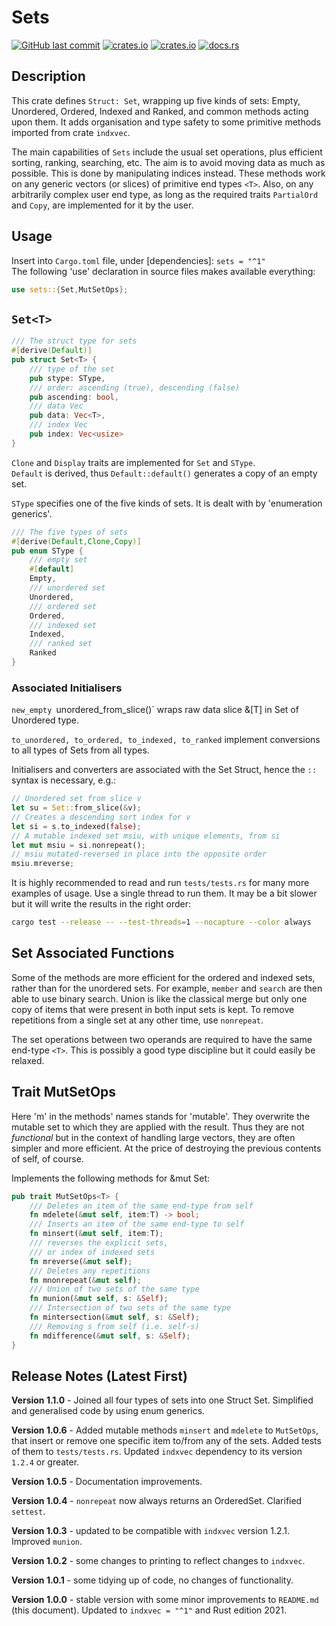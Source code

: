 # Sets

[<img alt="GitHub last commit" src="https://img.shields.io/github/last-commit/liborty/sets/HEAD?logo=github">](https://github.com/liborty/sets)
[<img alt="crates.io" src="https://img.shields.io/crates/v/sets?logo=rust">](https://crates.io/crates/sets)
[<img alt="crates.io" src="https://img.shields.io/crates/d/sets?logo=rust">](https://crates.io/crates/sets)
[<img alt="docs.rs" src="https://img.shields.io/docsrs/sets?logo=rust&logoColor=white">](https://docs.rs/sets/)

## Description

This crate defines `Struct: Set`, wrapping up five kinds of sets: Empty, Unordered, Ordered, Indexed and Ranked, and common methods acting upon them. It adds organisation and type safety to some primitive methods imported from crate `indxvec`.

The main capabilities of `Sets` include the usual set operations, plus efficient sorting, ranking, searching, etc. The aim is to avoid moving data as much as possible. This is done by manipulating indices instead. These methods work on any generic vectors (or slices) of primitive end types `<T>`. Also, on any arbitrarily complex user end type, as long as the required traits `PartialOrd` and `Copy`, are implemented for it by the user.

## Usage

Insert into `Cargo.toml` file, under [dependencies]: `sets = "^1"`  
The following 'use' declaration in source files makes available everything:

```rust
use sets::{Set,MutSetOps};
```

## `Set<T>`

```rust
/// The struct type for sets
#[derive(Default)]
pub struct Set<T> {
    /// type of the set
    pub stype: SType,
    /// order: ascending (true), descending (false)
    pub ascending: bool,
    /// data Vec
    pub data: Vec<T>,
    /// index Vec
    pub index: Vec<usize>
}
```

`Clone` and `Display` traits are implemented for `Set` and `SType`.  
`Default` is derived, thus `Default::default()` generates a copy of an empty set.

`SType` specifies one of the five kinds of sets. It is dealt with by 'enumeration generics'.

```rust
/// The five types of sets
#[derive(Default,Clone,Copy)]
pub enum SType {
    /// empty set
    #[default]
    Empty,
    /// unordered set
    Unordered,
    /// ordered set
    Ordered,
    /// indexed set
    Indexed,
    /// ranked set
    Ranked
}
```

### Associated Initialisers

`new_empty
`unordered_from_slice()` wraps raw data slice &[T] in Set of Unordered type.

`to_unordered, to_ordered, to_indexed, to_ranked` implement conversions to all types of Sets from all types.

Initialisers and converters are associated with the Set Struct, hence the `::` syntax is necessary, e.g.:

```rust
// Unordered set from slice v
let su = Set::from_slice(&v);
// Creates a descending sort index for v
let si = s.to_indexed(false);
// A mutable indexed set msiu, with unique elements, from si 
let mut msiu = si.nonrepeat();
// msiu mutated-reversed in place into the opposite order  
msiu.mreverse; 
```

It is highly recommended to read and run `tests/tests.rs` for many more examples of usage. Use a single thread to run them. It may be a bit slower but it will write the results in the right order:

```bash
cargo test --release -- --test-threads=1 --nocapture --color always
```

## Set Associated Functions

 Some of the methods are more efficient for the ordered and indexed sets, rather than for the unordered sets. For example, `member` and `search` are then able to use binary search. Union is like the classical merge but only one copy of items that were present in both input sets is kept. To remove repetitions from a single set at any other time, use `nonrepeat`.

 The set operations between two operands are required to have the same end-type `<T>`. This is possibly a good type discipline but it could easily be relaxed.

## Trait MutSetOps

Here 'm' in the methods' names stands for 'mutable'. They overwrite the mutable set to which they are applied with the result. Thus they are not *functional* but in the context of handling large vectors, they are often simpler and more efficient. At the price of destroying the previous contents of self, of course.

Implements the following methods for &mut Set:

```rust
pub trait MutSetOps<T> {
    /// Deletes an item of the same end-type from self
    fn mdelete(&mut self, item:T) -> bool;
    /// Inserts an item of the same end-type to self
    fn minsert(&mut self, item:T);
    /// reverses the explicit sets, 
    /// or index of indexed sets
    fn mreverse(&mut self);
    /// Deletes any repetitions
    fn mnonrepeat(&mut self); 
    /// Union of two sets of the same type
    fn munion(&mut self, s: &Self);
    /// Intersection of two sets of the same type
    fn mintersection(&mut self, s: &Self);
    /// Removing s from self (i.e. self-s)
    fn mdifference(&mut self, s: &Self);
}
```

## Release Notes (Latest First)

**Version 1.1.0** - Joined all four types of sets into one Struct Set. Simplified and generalised code by using enum generics.

**Version 1.0.6** - Added mutable methods `minsert` and `mdelete` to `MutSetOps`, that insert or remove one specific item to/from any of the sets. Added tests of them to `tests/tests.rs`. Updated `indxvec` dependency to its version `1.2.4` or greater.

**Version 1.0.5** - Documentation improvements.

**Version 1.0.4** - `nonrepeat` now always returns an OrderedSet. Clarified `settest`.

**Version 1.0.3** - updated to be compatible with `indxvec` version 1.2.1. Improved `munion`.

**Version 1.0.2** - some changes to printing to reflect changes to `indxvec`.

**Version 1.0.1** - some tidying up of code, no changes of functionality.

**Version 1.0.0** - stable version with some minor improvements to `README.md` (this document). Updated to `indxvec = "^1"` and Rust edition 2021.
